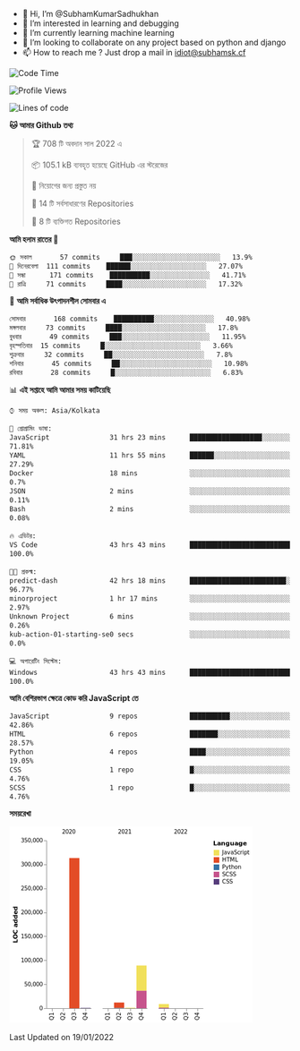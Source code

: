 - 👋 Hi, I’m @SubhamKumarSadhukhan
- 👀 I’m interested in learning and debugging
- 🌱 I’m currently learning machine learning
- 💞️ I’m looking to collaborate on any project based on python and django
- 📫 How to reach me ?
      Just drop a mail in idiot@subhamsk.cf

<!---
SubhamKumarSadhukhan/SubhamKumarSadhukhan is a ✨ special ✨ repository because its `README.md` (this file) appears on your GitHub profile.
You can click the Preview link to take a look at your changes.
--->


<!--START_SECTION:waka-->
![Code Time](http://img.shields.io/badge/Code%20Time-109%20hrs%2050%20mins-blue)

![Profile Views](http://img.shields.io/badge/%E0%A6%AA%E0%A7%8D%E0%A6%B0%E0%A7%8B%E0%A6%AB%E0%A6%BE%E0%A6%87%E0%A6%B2%20%E0%A6%A6%E0%A6%B0%E0%A7%8D%E0%A6%B6%E0%A6%A8-5-blue)

![Lines of code](https://img.shields.io/badge/%E0%A6%B9%E0%A7%8D%E0%A6%AF%E0%A6%BE%E0%A6%B2%E0%A7%8B%20%E0%A6%93%E0%A6%AF%E0%A6%BC%E0%A6%BE%E0%A6%B0%E0%A7%8D%E0%A6%B2%E0%A7%8D%E0%A6%A1%20%E0%A6%A5%E0%A7%87%E0%A6%95%E0%A7%87%20%E0%A6%86%E0%A6%AE%E0%A6%BF%20%E0%A6%B2%E0%A6%BF%E0%A6%96%E0%A7%87%E0%A6%9B%E0%A6%BF-425%20Thousand%20%E0%A6%95%E0%A7%8B%E0%A6%A1%E0%A7%87%E0%A6%B0%20%E0%A6%B2%E0%A6%BE%E0%A6%87%E0%A6%A8-blue)

**🐱 আমার Github তথ্য** 

> 🏆 708 টি অবদান সাল 2022 এ
 > 
> 📦 105.1 kB ব্যবহৃত হয়েছে GitHub এর স্টরেজের 
 > 
> 🚫 নিয়োগের জন্য প্রস্তুত নয়
 > 
> 📜 14 টি সর্বসাধারণের Repositories 
 > 
> 🔑 8 টি ব্যক্তিগত Repositories  
 > 
**আমি হলাম রাতের 🦉** 

```text
🌞 সকাল       57 commits     ███░░░░░░░░░░░░░░░░░░░░░░   13.9% 
🌆 দিনেরবেলা  111 commits    ██████░░░░░░░░░░░░░░░░░░░   27.07% 
🌃 সন্ধা      171 commits    ██████████░░░░░░░░░░░░░░░   41.71% 
🌙 রাত্রি     71 commits     ████░░░░░░░░░░░░░░░░░░░░░   17.32%

```
📅 **আমি সর্বাধিক উৎপাদনশীল সোমবার এ** 

```text
সোমবার       168 commits    ██████████░░░░░░░░░░░░░░░   40.98% 
মঙ্গলবার     73 commits     ████░░░░░░░░░░░░░░░░░░░░░   17.8% 
বুধবার       49 commits     ███░░░░░░░░░░░░░░░░░░░░░░   11.95% 
বৃহস্পতিবার  15 commits     █░░░░░░░░░░░░░░░░░░░░░░░░   3.66% 
শুক্রবার     32 commits     ██░░░░░░░░░░░░░░░░░░░░░░░   7.8% 
শনিবার       45 commits     ██░░░░░░░░░░░░░░░░░░░░░░░   10.98% 
রবিবার       28 commits     █░░░░░░░░░░░░░░░░░░░░░░░░   6.83%

```


📊 **এই সপ্তাহে আমি আমার সময় কাটিয়েছি** 

```text
⌚︎ সময় অঞ্চল: Asia/Kolkata

💬 প্রোগ্রামিং ভাষা: 
JavaScript               31 hrs 23 mins      ██████████████████░░░░░░░   71.81% 
YAML                     11 hrs 55 mins      ██████░░░░░░░░░░░░░░░░░░░   27.29% 
Docker                   18 mins             ░░░░░░░░░░░░░░░░░░░░░░░░░   0.7% 
JSON                     2 mins              ░░░░░░░░░░░░░░░░░░░░░░░░░   0.11% 
Bash                     2 mins              ░░░░░░░░░░░░░░░░░░░░░░░░░   0.08%

🔥 এডিটর: 
VS Code                  43 hrs 43 mins      █████████████████████████   100.0%

🐱‍💻 প্রকল্ম: 
predict-dash             42 hrs 18 mins      ████████████████████████░   96.77% 
minorproject             1 hr 17 mins        ░░░░░░░░░░░░░░░░░░░░░░░░░   2.97% 
Unknown Project          6 mins              ░░░░░░░░░░░░░░░░░░░░░░░░░   0.26% 
kub-action-01-starting-se0 secs              ░░░░░░░░░░░░░░░░░░░░░░░░░   0.0%

💻 অপারেটিং সিস্টেম: 
Windows                  43 hrs 43 mins      █████████████████████████   100.0%

```

**আমি বেশিরভাগ ক্ষেত্রে কোড করি JavaScript তে** 

```text
JavaScript               9 repos             ██████████░░░░░░░░░░░░░░░   42.86% 
HTML                     6 repos             ███████░░░░░░░░░░░░░░░░░░   28.57% 
Python                   4 repos             ████░░░░░░░░░░░░░░░░░░░░░   19.05% 
CSS                      1 repo              █░░░░░░░░░░░░░░░░░░░░░░░░   4.76% 
SCSS                     1 repo              █░░░░░░░░░░░░░░░░░░░░░░░░   4.76%

```


**সময়রেখা**

![Chart not found](https://raw.githubusercontent.com/SubhamKumarSadhukhan/SubhamKumarSadhukhan/main/charts/bar_graph.png) 


 Last Updated on 19/01/2022
<!--END_SECTION:waka-->
